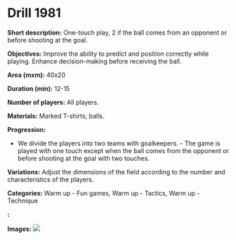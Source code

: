# Drill 1981

**Short description:**
One-touch play, 2 if the ball comes from an opponent or before shooting at the goal.

**Objectives:**
Improve the ability to predict and position correctly while playing. Enhance decision-making before receiving the ball.

**Area (mxm):**
40x20

**Duration (min):**
12-15

**Number of players:**
All players.

**Materials:**
Marked T-shirts, balls.

**Progression:**
- We divide the players into two teams with goalkeepers. - The game is played with one touch except when the ball comes from the opponent or before shooting at the goal with two touches.

**Variations:**
Adjust the dimensions of the field according to the number and characteristics of the players.

**Categories:**
Warm up - Fun games, Warm up - Tactics, Warm up - Technique

**:**


**Images:**
![](https://www.coachingfutsal.com/\images\5afc56f4-aa70-4f32-aea6-88b38d261549_8.jpg)

